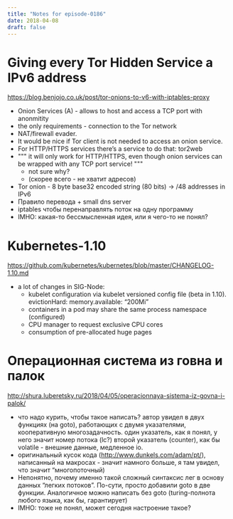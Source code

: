 ```yaml
---
title: "Notes for episode-0186"
date: 2018-04-08
draft: false
---
```


# Giving every Tor Hidden Service a IPv6 address
https://blog.benjojo.co.uk/post/tor-onions-to-v6-with-iptables-proxy

- Onion Services (A) - allows to host and access a TCP port with anonmitity
- the only requirements - connection to the Tor network
- NAT/firewall evader.
- It would be nice if Tor client is not needed to access an onion service.
- For HTTP/HTTPS services there’s a service to do that: tor2web
- """ it will only work for HTTP/HTTPS, even though onion services can be wrapped with any TCP port service! """
  - not sure why?
  - (скорее всего - не хватит адресов)
- Tor onion - 8 byte base32 encoded string (80 bits) -> /48 addresses in IPv6
- Правило перевода + small dns server
- iptables чтобы перенаправлять поток на одну программу
- IMHO: какая-то бессмысленная идея, или я чего-то не понял?

# Kubernetes-1.10
https://github.com/kubernetes/kubernetes/blob/master/CHANGELOG-1.10.md

- a lot of changes in SIG-Node:
    - kubelet configuration via kubelet versioned config file (beta in 1.10). evictionHard: memory.available: “200Mi”
    - containers in a pod may share the same process namespace (configured)
    - CPU manager to request exclusive CPU cores
    - consumption of pre-allocated huge pages


# Операционная система из говна и палок
http://shura.luberetsky.ru/2018/04/05/operacionnaya-sistema-iz-govna-i-palok/

- что надо курить, чтобы такое написать? автор увидел в двух функциях (на goto), работающих с двумя указателями,  кооперативную многозадачность. один указатель, как я понял, у него значит номер потока (lc?) второй указатель (counter), как бы volatile - внешние данные, медленное io.
- оригинальный кусок кода (http://www.dunkels.com/adam/pt/), написанный на макросах - значит намного больше, я там увидел, что значит “многопоточный)
- Непонятно, почему именно такой сложный синтаксис лег в основу данных “легких потоков”. По-сути, просто добавили goto в две функции. Аналогичное можно написать без goto (turing-полнота любого языка, как бы, гарантирует) 
- IMHO: тоже не понял, может сегодня настроение такое?
